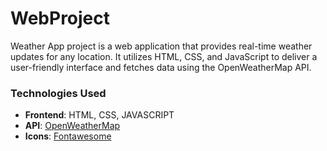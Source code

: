 # WebProject
Weather App project is a web application that provides real-time weather updates for any location. It utilizes HTML, CSS, and JavaScript to deliver a user-friendly interface and fetches data using the OpenWeatherMap API.

### Technologies Used 

- **Frontend**: HTML, CSS, JAVASCRIPT
- **API**: [OpenWeatherMap](https://openweathermap.org/)
- **Icons**: [Fontawesome](https://fontawesome.com/)
